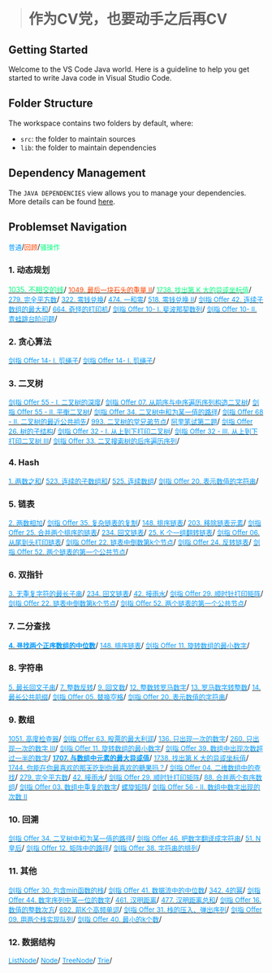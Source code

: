 > # 作为CV党，也要动手之后再CV

## Getting Started

Welcome to the VS Code Java world. Here is a guideline to help you get started to write Java code in Visual Studio Code.

## Folder Structure

The workspace contains two folders by default, where:

- `src`: the folder to maintain sources
- `lib`: the folder to maintain dependencies

## Dependency Management

The `JAVA DEPENDENCIES` view allows you to manage your dependencies. More details can be found [here](https://github.com/microsoft/vscode-java-pack/blob/master/release-notes/v0.9.0.md#work-with-jar-files-directly).

## Problemset Navigation

<font color=#0099ff size=2>普通</font>/<font color=#FF4500 size=2>回顾</font>/<font color=#00FF7F size=2>骚操作</font>

### 1. 动态规划

[<span style="color:#00FF7F;">1035. 不相交的线</span>](src/lc1035.java)/
[<font color=#FF4500 size=2>1049. 最后一块石头的重量 II</font>](src/lc1049.java)/
[<font color=#00FF7F size=2>1738. 找出第 K 大的异或坐标值</font>](src/lc1738.java)/
[<font color=#0099ff size=2>279. 完全平方数</font>](src/lc279.java)/
[<font color=#0099ff size=2>322. 零钱兑换</font>](src/lc322.java)/
[<font color=#0099ff size=2>474. 一和零</font>](src/lc474.java)/
[<font color=#0099ff size=2>518. 零钱兑换 II</font>](src/lc518.java)/
[<font color=#0099ff size=2>剑指 Offer 42. 连续子数组的最大和</font>](src/lc53offer42.java)/
[<font color=#0099ff size=2>664. 奇怪的打印机</font>](src/lc664.java)/
[<font color=#0099ff size=2>剑指 Offer 10- I. 斐波那契数列</font>](src/offer10A.java)/
[<font color=#0099ff size=2>剑指 Offer 10- II. 青蛙跳台阶问题</font>](src/lc70offer10B.java)/

### 2. 贪心算法

[<font color=#0099ff size=2>剑指 Offer 14- I. 剪绳子</font>](src/lc343offer14A.java)/
[<font color=#0099ff size=2>剑指 Offer 14- I. 剪绳子</font>](src/lc343offer14B.java)/

### 3. 二叉树

[<font color=#0099ff size=2>剑指 Offer 55 - I. 二叉树的深度</font>](src/lc104offer55A.java)/
[<font color=#0099ff size=2>剑指 Offer 07. 从前序与中序遍历序列构造二叉树</font>](src/lc105offer07.java)/
[<font color=#0099ff size=2>剑指 Offer 55 - II. 平衡二叉树</font>](src/lc110offer55Bnc62.java)/
[<font color=#0099ff size=2>剑指 Offer 34. 二叉树中和为某一值的路径</font>](src/lc113offer34.java)/
[<font color=#0099ff size=2>剑指 Offer 68 - II. 二叉树的最近公共祖先</font>](src/lc236offer68Bnc102.java)/
[<font color=#0099ff size=2>993. 二叉树的堂兄弟节点</font>](src/lc993.java)/
[<font color=#0099ff size=2>阿里笔试第二题</font>](src/aliCoding2.java)/
[<font color=#0099ff size=2>剑指 Offer 26. 树的子结构</font>](src/offer26nc98.java)/
[<font color=#0099ff size=2>剑指 Offer 32 - I. 从上到下打印二叉树</font>](src/offer32A.java)/
[<font color=#0099ff size=2>剑指 Offer 32 - III. 从上到下打印二叉树 III</font>](src/offer32C.java)/
[<font color=#0099ff size=2>剑指 Offer 33. 二叉搜索树的后序遍历序列</font>](src/offer33.java)/

### 4. Hash

[<font color=#0099ff size=2>1. 两数之和</font>](src/lc1.java)/
[<font color=#0099ff size=2>523. 连续的子数组和</font>](src/lc523.java)/
[<font color=#0099ff size=2>525. 连续数组</font>](src/lc525.java)/
[<font color=#0099ff size=2>剑指 Offer 20. 表示数值的字符串</font>](src/offer20.java)/

### 5. 链表

[<font color=#0099ff size=2>2. 两数相加</font>](src/lc2.java)/
[<font color=#0099ff size=2>剑指 Offer 35. 复杂链表的复制</font>](src/lc138offer35.java)/
[<font color=#0099ff size=2>148. 排序链表</font>](src/lc148.java)/
[<font color=#0099ff size=2>203. 移除链表元素</font>](src/lc203.java)/
[<font color=#0099ff size=2>剑指 Offer 25. 合并两个排序的链表</font>](src/lc21offer25.java)/
[<font color=#0099ff size=2>234. 回文链表</font>](src/lc234nc96.java)/
[<font color=#0099ff size=2>25. K 个一组翻转链表</font>](src/lc25.java)/
[<font color=#0099ff size=2>剑指 Offer 06. 从尾到头打印链表</font>](src/offer06.java)/
[<font color=#0099ff size=2>剑指 Offer 22. 链表中倒数第k个节点</font>](src/offer22.java)/
[<font color=#0099ff size=2>剑指 Offer 24. 反转链表</font>](src/offer24.java)/
[<font color=#0099ff size=2>剑指 Offer 52. 两个链表的第一个公共节点</font>](src/offer52nc66.java)/


### 6. 双指针

[<font color=#0099ff size=2>3. 无重复字符的最长子串</font>](src/lc3offer48.java)/
[<font color=#0099ff size=2>234. 回文链表</font>](src/lc234nc96.java)/
[<font color=#0099ff size=2>42. 接雨水</font>](src/lc42.java)/
[<font color=#0099ff size=2>剑指 Offer 29. 顺时针打印矩阵</font>](src/lc54offer29.java)/
[<font color=#0099ff size=2>剑指 Offer 22. 链表中倒数第k个节点</font>](src/offer22.java)/
[<font color=#0099ff size=2>剑指 Offer 52. 两个链表的第一个公共节点</font>](src/offer52nc66.java)/

### 7. 二分查找

[<font color=#0099ff size=2>**4. 寻找两个正序数组的中位数**</font>](src/lc4.java)/
[<font color=#0099ff size=2>148. 排序链表</font>](src/lc148.java)/
[<font color=#0099ff size=2>剑指 Offer 11. 旋转数组的最小数字</font>](src/lc154offer11.java)/

### 8. 字符串

[<font color=#0099ff size=2>5. 最长回文子串</font>](src/lc5.java)/
[<font color=#0099ff size=2>7. 整数反转</font>](src/lc7.java)/
[<font color=#0099ff size=2>9. 回文数</font>](src/lc9.java)/
[<font color=#0099ff size=2>12. 整数转罗马数字</font>](src/lc12.java)/
[<font color=#0099ff size=2>13. 罗马数字转整数</font>](src/lc13.java)/
[<font color=#0099ff size=2>14. 最长公共前缀</font>](src/lc14nc55.java)/
[<font color=#0099ff size=2>剑指 Offer 05. 替换空格</font>](src/offer05.java)/
[<font color=#0099ff size=2>剑指 Offer 20. 表示数值的字符串</font>](src/offer20.java)/


### 9. 数组

[<font color=#0099ff size=2>1051. 高度检查器</font>](src/lc1051.java)/
[<font color=#0099ff size=2>剑指 Offer 63. 股票的最大利润</font>](src/lc121offer63.java)/
[<font color=#0099ff size=2>136. 只出现一次的数字</font>](src/lc136.java)/
[<font color=#0099ff size=2>260. 只出现一次的数字 III</font>](src/lc260nc75.java)/
[<font color=#0099ff size=2>剑指 Offer 11. 旋转数组的最小数字</font>](src/lc154offer11.java)/
[<font color=#0099ff size=2>剑指 Offer 39. 数组中出现次数超过一半的数字</font>](src/lc169offer39nc73.java)/
[<font color=#0099ff size=2>**1707. 与数组中元素的最大异或值**</font>](src/lc1707.java)/
[<font color=#0099ff size=2>1738. 找出第 K 大的异或坐标值</font>](src/lc1738.java)/
[<font color=#0099ff size=2>1744. 你能在你最喜欢的那天吃到你最喜欢的糖果吗？</font>](src/lc1744.java)/
[<font color=#0099ff size=2>剑指 Offer 04. 二维数组中的查找</font>](src/lc240offer04.java)/
[<font color=#0099ff size=2>279. 完全平方数</font>](src/lc279.java)/
[<font color=#0099ff size=2>42. 接雨水</font>](src/lc42.java)/
[<font color=#0099ff size=2>剑指 Offer 29. 顺时针打印矩阵</font>](src/lc54offer29.java)/
[<font color=#0099ff size=2>88. 合并两个有序数组</font>](src/lc88nc22.java)/
[<font color=#0099ff size=2>剑指 Offer 03. 数组中重复的数字</font>](src/offer03.java)/
[<font color=#0099ff size=2>螺旋矩阵</font>](src/offer54.java)/
[<font color=#0099ff size=2>剑指 Offer 56 - II. 数组中数字出现的次数 II</font>](src/offer56B.java)


### 10. 回溯

[<font color=#0099ff size=2>剑指 Offer 34. 二叉树中和为某一值的路径</font>](src/lc113offer34.java)/
[<font color=#0099ff size=2>剑指 Offer 46. 把数字翻译成字符串</font>](src/offer46.java)/
[<font color=#0099ff size=2>51. N 皇后</font>](src/lc51.java)/
[<font color=#0099ff size=2>剑指 Offer 12. 矩阵中的路径</font>](src/lc79offer12.java)/
[<font color=#0099ff size=2>剑指 Offer 38. 字符串的排列</font>](src/offer38.java)/

### 11. 其他

[<font color=#0099ff size=2>剑指 Offer 30. 包含min函数的栈</font>](src/lc155offer30.java)/
[<font color=#0099ff size=2>剑指 Offer 41. 数据流中的中位数</font>](src/lc295offer41.java)/
[<font color=#0099ff size=2>342. 4的幂</font>](src/lc342.java)/
[<font color=#0099ff size=2>剑指 Offer 44. 数字序列中某一位的数字</font>](src/lc400offer44.java)/
[<font color=#0099ff size=2>461. 汉明距离</font>](src/lc461.java)/
[<font color=#0099ff size=2>477. 汉明距离总和</font>](src/lc477.java)/
[<font color=#0099ff size=2>剑指 Offer 16. 数值的整数次方</font>](src/lc50offer16.java)/
[<font color=#0099ff size=2>692. 前K个高频单词</font>](src/lc692.java)/
[<font color=#0099ff size=2>剑指 Offer 31. 栈的压入、弹出序列</font>](src/lc946offer31.java)/
[<font color=#0099ff size=2>剑指 Offer 09. 用两个栈实现队列</font>](src/offer09.java)/
[<font color=#0099ff size=2>剑指 Offer 40. 最小的k个数</font>](src/offer40.java)/

### 12. 数据结构

[<font color=#0099ff size=2>ListNode</font>](src/ListNode.java)/
[<font color=#0099ff size=2>Node</font>](src/Node.java)/
[<font color=#0099ff size=2>TreeNode</font>](src/TreeNode.java)/
[<font color=#0099ff size=2>Trie</font>](src/Trie.java)/

